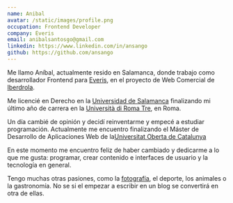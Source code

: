 ```yaml
---
name: Anibal
avatar: /static/images/profile.png
occupation: Frontend Developer
company: Everis
email: anibalsantosgo@gmail.com
linkedin: https://www.linkedin.com/in/ansango
github: https://github.com/ansango
---
```


Me llamo Aníbal, actualmente resido en Salamanca, donde trabajo como desarrollador
Frontend para [Everis](https://www.everis.com/global/en), en el proyecto de Web Comercial de [Iberdrola](https://iberdrola.es).

Me licencié en Derecho en la [Universidad de Salamanca](https://www.usal.es/) finalizando mi último año de carrera en la [Università di Roma Tre](https://www.uniroma3.it/), en Roma.

Un día cambié de opinión y decidí reinventarme y empecé a estudiar programación. Actualmente me encuentro finalizando el Máster de Desarrollo de Aplicaciones Web de la[Universitat Oberta de Catalunya](https://www.uoc.edu/portal/en/index.html)

En este momento me encuentro feliz de haber cambiado y dedicarme a lo que me gusta:
programar, crear contenido e interfaces de usuario y la tecnología en general.

Tengo muchas otras pasiones, como la [fotografía](https://ansango-photo.vercel.app), el deporte, los animales o la gastronomía. No se si el empezar a escribir en un blog se convertirá en otra de ellas.
